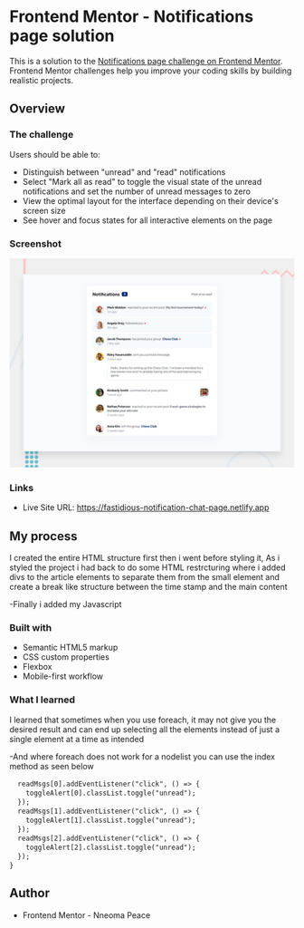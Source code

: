 # Frontend Mentor - Notifications page solution

This is a solution to the [Notifications page challenge on Frontend Mentor](https://www.frontendmentor.io/challenges/notifications-page-DqK5QAmKbC). Frontend Mentor challenges help you improve your coding skills by building realistic projects.

## Overview

### The challenge

Users should be able to:

- Distinguish between "unread" and "read" notifications
- Select "Mark all as read" to toggle the visual state of the unread notifications and set the number of unread messages to zero
- View the optimal layout for the interface depending on their device's screen size
- See hover and focus states for all interactive elements on the page

### Screenshot

![Design preview for the Notifications page coding challenge](./design/desktop-preview.jpg)

### Links

- Live Site URL: https://fastidious-notification-chat-page.netlify.app

## My process

I created the entire HTML structure first then i went before styling it,
As i styled the project i had back to do some HTML restrcturing where i added divs to the article elements to separate them from the small element and create a break like structure between the time stamp and the main content

-Finally i added my Javascript

### Built with

- Semantic HTML5 markup
- CSS custom properties
- Flexbox
- Mobile-first workflow

### What I learned

I learned that sometimes when you use foreach, it may not give you the desired result and can end up selecting all the elements instead of just a single element at a time as intended

-And where foreach does not work for a nodelist you can use the index method as seen below

```function toggleAlertIcon() {
  readMsgs[0].addEventListener("click", () => {
    toggleAlert[0].classList.toggle("unread");
  });
  readMsgs[1].addEventListener("click", () => {
    toggleAlert[1].classList.toggle("unread");
  });
  readMsgs[2].addEventListener("click", () => {
    toggleAlert[2].classList.toggle("unread");
  });
}
```

## Author

- Frontend Mentor - Nneoma Peace
